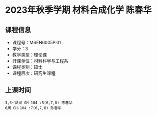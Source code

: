 # 2023年秋季学期 材料合成化学 陈春华






## 课程信息

- 课程号：MSEN6005P.01
- 学分：3
- 教学类型：理论课
- 开课单位：材料科学与工程系
- 课程类别：硕士
- 课程层次：研究生课程

## 上课时间

```
3,6~18周 GH-104 :5(6,7,8) 陈春华
6周 GH-104 :7(6,7,8) 陈春华
```

